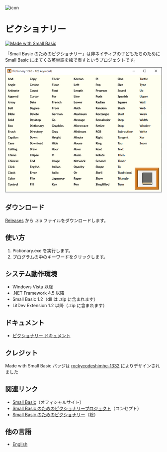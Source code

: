 ![icon](img/PictionaryIcon.png)

# ピクショナリー

[![Made with Small Basic](https://img.shields.io/badge/Made%20with-Small%20Basic-orange)](http://smallbasic.com)

「Small Basic のためのピクショナリー」は非ネイティブの子どもたちのために Small Basic に出てくる英単語を絵で表すというプロジェクトです。

![Pictionary](img/Pictionary1.9.0.png)

## ダウンロード
[Releases](https://github.com/nonkitMac/Pictionary/releases) から .zip ファイルをダウンロードします。

## 使い方
1. Pictionary.exe を実行します。
1. プログラムの中のキーワードをクリックします。

## システム動作環境
- Windows Vista 以降
- .NET Framework 4.5 以降
- Small Basic 1.2（dll は .zip に含まれます）
- LitDev Extension 1.2 以降（.zip に含まれます）

## ドキュメント
- [ピクショナリー ドキュメント](https://nonkitmac.github.io/Pictionary/Documents)

## クレジット
Made with Small Basic バッジは [rockycodeshimhe-1332](https://docs.microsoft.com/en-us/answers/questions/210063/guys-i-made-a-nice-small-basic-github-badge.html) によりデザインされました

## 関連リンク
- [Small Basic](https://smallbasic-publicwebsite.azurewebsites.net/)（オフィシャルサイト）
- [Small Basic のためのピクショナリープロジェクト](https://nonkitmac.github.io/Pictionary/README-ja)（コンセプト）
- [Small Basic のためのピクショナリー](https://nonkitmac.github.io/Pictionary/Gallery.html)（絵）

## 他の言語
- [English](README.md)
